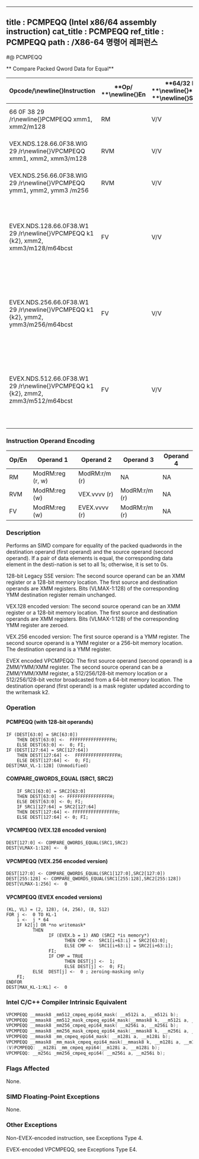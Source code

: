 ----------------------------
title : PCMPEQQ (Intel x86/64 assembly instruction)
cat_title : PCMPEQQ
ref_title : PCMPEQQ
path : /X86-64 명령어 레퍼런스
----------------------------
#@ PCMPEQQ

** Compare Packed Qword Data for Equal**

|**Opcode/**\newline{}**Instruction**|**Op/ **\newline{}**En**|**64/32 bit **\newline{}**Mode **\newline{}**Support**|**CPUID **\newline{}**Feature **\newline{}**Flag**|**Description**|
|------------------------------------|------------------------|------------------------------------------------------|--------------------------------------------------|---------------|
|66 0F 38 29 /r\newline{}PCMPEQQ xmm1, xmm2/m128|RM|V/V|SSE4_1|Compare packed qwords in xmm2/m128 and xmm1 for equality.|
|VEX.NDS.128.66.0F38.WIG 29 /r\newline{}VPCMPEQQ xmm1, xmm2, xmm3/m128|RVM|V/V|AVX|Compare packed quadwords in xmm3/m128 and xmm2 for equality.|
|VEX.NDS.256.66.0F38.WIG 29 /r\newline{}VPCMPEQQ ymm1, ymm2, ymm3 /m256|RVM|V/V|AVX2|Compare packed quadwords in ymm3/m256 and ymm2 for equality.|
|EVEX.NDS.128.66.0F38.W1 29 /r\newline{}VPCMPEQQ k1 {k2}, xmm2, xmm3/m128/m64bcst|FV|V/V|AVX512VLAVX512F|Compare Equal between int64 vector xmm2 and int64 vector xmm3/m128/m64bcst, and set vector mask k1 to reflect the zero/nonzero status of each element of the result, under writemask.|
|EVEX.NDS.256.66.0F38.W1 29 /r\newline{}VPCMPEQQ k1 {k2}, ymm2, ymm3/m256/m64bcst|FV|V/V|AVX512VLAVX512F|Compare Equal between int64 vector ymm2 and int64 vector ymm3/m256/m64bcst, and set vector mask k1 to reflect the zero/nonzero status of each element of the result, under writemask.|
|EVEX.NDS.512.66.0F38.W1 29 /r\newline{}VPCMPEQQ k1 {k2}, zmm2, zmm3/m512/m64bcst|FV|V/V|AVX512F|Compare Equal between int64 vector zmm2 and int64 vector zmm3/m512/m64bcst, and set vector mask k1 to reflect the zero/nonzero status of each element of the result, under writemask.|
### Instruction Operand Encoding


|Op/En|Operand 1|Operand 2|Operand 3|Operand 4|
|-----|---------|---------|---------|---------|
|RM|ModRM:reg (r, w)|ModRM:r/m (r)|NA|NA|
|RVM|ModRM:reg (w)|VEX.vvvv (r)|ModRM:r/m (r)|NA|
|FV|ModRM:reg (w)|EVEX.vvvv (r)|ModRM:r/m (r)|NA|
### Description


Performs an SIMD compare for equality of the packed quadwords in the destination operand (first operand) and the source operand (second operand).  If a pair of data elements is equal, the corresponding data element in the desti-nation is set to all 1s; otherwise, it is set to 0s.

128-bit Legacy SSE version: The second source operand can be an XMM register or a 128-bit memory location. The first source and destination operands are XMM registers. Bits (VLMAX-1:128) of the corresponding YMM destination register remain unchanged.

VEX.128 encoded version: The second source operand can be an XMM register or a 128-bit memory location. The first source and destination operands are XMM registers. Bits (VLMAX-1:128) of the corresponding YMM register are zeroed.

VEX.256 encoded version: The first source operand is a YMM register. The second source operand is a YMM register or a 256-bit memory location. The destination operand is a YMM register.

EVEX encoded VPCMPEQQ: The first source operand (second operand) is a ZMM/YMM/XMM register. The second source operand can be a ZMM/YMM/XMM register, a 512/256/128-bit memory location or a 512/256/128-bit vector broadcasted from a 64-bit memory location. The destination operand (first operand) is a mask register updated according to the writemask k2.


### Operation
#### PCMPEQQ (with 128-bit operands)
```info-verb
IF (DEST[63:0] = SRC[63:0]) 
    THEN DEST[63:0] <-   FFFFFFFFFFFFFFFFH;
    ELSE DEST[63:0] <-   0; FI;
IF (DEST[127:64] = SRC[127:64]) 
    THEN DEST[127:64] <-   FFFFFFFFFFFFFFFFH;
    ELSE DEST[127:64] <-   0; FI;
DEST[MAX_VL-1:128] (Unmodified)
```
#### COMPARE_QWORDS_EQUAL (SRC1, SRC2)
```info-verb
    IF SRC1[63:0] = SRC2[63:0]
    THEN DEST[63:0]  <- FFFFFFFFFFFFFFFFH;
    ELSE DEST[63:0] <-  0; FI;
    IF SRC1[127:64] = SRC2[127:64]
    THEN DEST[127:64]  <- FFFFFFFFFFFFFFFFH;
    ELSE DEST[127:64] <-  0; FI;
```
#### VPCMPEQQ (VEX.128 encoded version)
```info-verb
DEST[127:0]  <- COMPARE_QWORDS_EQUAL(SRC1,SRC2)
DEST[VLMAX-1:128]  <-  0
```
#### VPCMPEQQ (VEX.256 encoded version)
```info-verb
DEST[127:0] <-  COMPARE_QWORDS_EQUAL(SRC1[127:0],SRC2[127:0])
DEST[255:128] <-  COMPARE_QWORDS_EQUAL(SRC1[255:128],SRC2[255:128])
DEST[VLMAX-1:256]  <-  0
```
#### VPCMPEQQ (EVEX encoded versions)
```info-verb
(KL, VL) = (2, 128), (4, 256), (8, 512)
FOR j  <-  0 TO KL-1
    i  <-  j * 64
    IF k2[j] OR *no writemask*
          THEN 
                IF (EVEX.b = 1) AND (SRC2 *is memory*)
                      THEN CMP <-   SRC1[i+63:i] = SRC2[63:0];
                      ELSE CMP  <-  SRC1[i+63:i] = SRC2[i+63:i];
                FI;
                IF CMP = TRUE
                      THEN DEST[j]  <-  1;
                      ELSE DEST[j] <-   0; FI;
          ELSE  DEST[j] <-   0 ; zeroing-masking only
    FI;
ENDFOR
DEST[MAX_KL-1:KL] <-   0
```

### Intel C/C++ Compiler Intrinsic Equivalent

```cpp
VPCMPEQQ __mmask8 _mm512_cmpeq_epi64_mask( __m512i a, __m512i b);
VPCMPEQQ __mmask8 _mm512_mask_cmpeq_epi64_mask(__mmask8 k, __m512i a, __m512i b);
VPCMPEQQ __mmask8 _mm256_cmpeq_epi64_mask( __m256i a, __m256i b);
VPCMPEQQ __mmask8 _mm256_mask_cmpeq_epi64_mask(__mmask8 k, __m256i a, __m256i b);
VPCMPEQQ __mmask8 _mm_cmpeq_epi64_mask( __m128i a, __m128i b);
VPCMPEQQ __mmask8 _mm_mask_cmpeq_epi64_mask(__mmask8 k, __m128i a, __m128i b);
(V)PCMPEQQ: __m128i _mm_cmpeq_epi64(__m128i a, __m128i b);
VPCMPEQQ: __m256i _mm256_cmpeq_epi64( __m256i a, __m256i b);
```
### Flags Affected


None.

### SIMD Floating-Point Exceptions


None.

### Other Exceptions


Non-EVEX-encoded instruction, see Exceptions Type 4.

EVEX-encoded VPCMPEQQ, see Exceptions Type E4.

